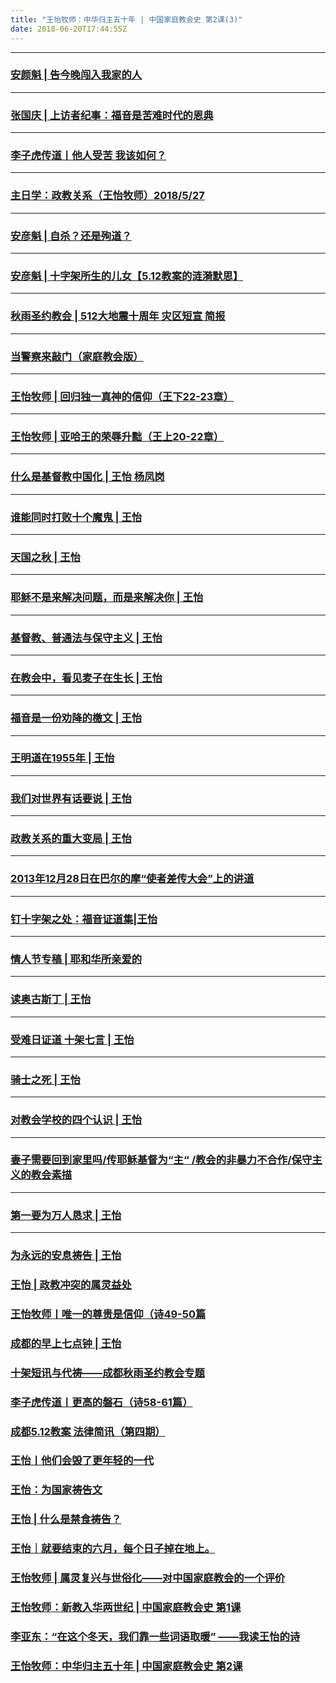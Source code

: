 ```yaml
---
title: "王怡牧师：中华归主五十年 | 中国家庭教会史 第2课(3)"
date: 2018-06-20T17:44:55Z
---
```



------------------------------------------------------------------------------------------------------------
### [安颜魁 | 告今晚闯入我家的人](https://github.com/chengduqiuyu/-/issues/48)
-------------------------------------------------------------------------------------------------------------
### [张国庆 | 上访者纪事：福音是苦难时代的恩典](https://github.com/chengduqiuyu/-/issues/47)
-------------------------------------------------------------------------------------------------------------
### [李子虎传道丨他人受苦 我该如何？](https://github.com/chengduqiuyu/-/issues/46)
-------------------------------------------------------------------------------------------------------------
### [主日学：政教关系（王怡牧师）2018/5/27](https://github.com/chengduqiuyu/-/issues/45)
-------------------------------------------------------------------------------------------------------------
### [安彦魁 | 自杀？还是殉道？](https://github.com/chengduqiuyu/-/issues/44)
-------------------------------------------------------------------------------------------------------------
### [安彦魁 | 十字架所生的儿女【5.12教案的涟漪默思】](https://github.com/chengduqiuyu/-/issues/41)
-------------------------------------------------------------------------------------------------------------
### [秋雨圣约教会 | 512大地震十周年 灾区短宣 简报](https://github.com/chengduqiuyu/-/issues/34)
-------------------------------------------------------------------------------------------------------------
### [当警察来敲门（家庭教会版）](https://github.com/chengduqiuyu/-/issues/33)
-------------------------------------------------------------------------------------------------------------
### [王怡牧师 | 回归独一真神的信仰（王下22-23章）](https://github.com/chengduqiuyu/-/issues/32)
-------------------------------------------------------------------------------------------------------------
### [王怡牧师 | 亚哈王的荣辱升黜（王上20-22章）](https://github.com/chengduqiuyu/-/issues/30)
-------------------------------------------------------------------------------------------------------------
### [什么是基督教中国化 | 王怡 杨凤岗](https://github.com/chengduqiuyu/-/issues/29)
-------------------------------------------------------------------------------------------------------------
### [谁能同时打败十个魔鬼 | 王怡](https://github.com/chengduqiuyu/-/issues/4)
-------------------------------------------------------------------------------------------------------------
### [天国之秋 | 王怡](https://github.com/chengduqiuyu/-/issues/5)
-------------------------------------------------------------------------------------------------------------
### [耶稣不是来解决问题，而是来解决你 | 王怡](https://github.com/chengduqiuyu/-/issues/8)
-------------------------------------------------------------------------------------------------------------
### [基督教、普通法与保守主义 | 王怡](https://github.com/chengduqiuyu/-/issues/9)
-------------------------------------------------------------------------------------------------------------
### [在教会中，看见麦子在生长 | 王怡](https://github.com/chengduqiuyu/-/issues/10)
-------------------------------------------------------------------------------------------------------------
### [福音是一份劝降的檄文 | 王怡](https://github.com/chengduqiuyu/-/issues/11)
-------------------------------------------------------------------------------------------------------------
### [王明道在1955年 | 王怡](https://github.com/chengduqiuyu/-/issues/12)
-------------------------------------------------------------------------------------------------------------
### [我们对世界有话要说 | 王怡](https://github.com/chengduqiuyu/-/issues/17)
-------------------------------------------------------------------------------------------------------------
### [政教关系的重大变局 | 王怡 ](https://github.com/chengduqiuyu/-/issues/28)
-------------------------------------------------------------------------------------------------------------
### [2013年12月28日在巴尔的摩“使者差传大会”上的讲道 ](https://github.com/chengduqiuyu/-/issues/27)
------------------------------------------------------------------------------------------------------------
### [钉十字架之处：福音证道集|王怡 ](https://github.com/chengduqiuyu/-/issues/26)
-------------------------------------------------------------------------------------------------------------
### [情人节专稿 | 耶和华所亲爱的 ](https://github.com/chengduqiuyu/-/issues/25)
-------------------------------------------------------------------------------------------------------------
### [读奥古斯丁 | 王怡 ](https://github.com/chengduqiuyu/-/issues/24)
-------------------------------------------------------------------------------------------------------------
### [受难日证道 十架七言 | 王怡 ](https://github.com/chengduqiuyu/-/issues/23)
-------------------------------------------------------------------------------------------------------------
### [骑士之死 | 王怡](https://github.com/chengduqiuyu/-/issues/22)
-------------------------------------------------------------------------------------------------------------
### [对教会学校的四个认识 | 王怡 ](https://github.com/chengduqiuyu/-/issues/21)
-------------------------------------------------------------------------------------------------------------
### [妻子需要回到家里吗/传耶稣基督为“主“ /教会的非暴力不合作/保守主义的教会素描](https://github.com/chengduqiuyu/-/issues/20)
-------------------------------------------------------------------------------------------------------------
### [第一要为万人恳求 | 王怡 ](https://github.com/chengduqiuyu/-/issues/19)
-------------------------------------------------------------------------------------------------------------
### [为永远的安息祷告 | 王怡 ](https://github.com/chengduqiuyu/-/issues/18)

### [王怡 | 政教冲突的属灵益处](https://github.com/chengduqiuyu/-/issues/56)

### [王怡牧师丨唯一的尊贵是信仰（诗49-50篇](https://github.com/chengduqiuyu/-/issues/55)

### [成都的早上七点钟 | 王怡](https://github.com/chengduqiuyu/-/issues/52)

### [十架短讯与代祷——成都秋雨圣约教会专题](https://github.com/chengduqiuyu/-/issues/51)

### [李子虎传道丨更高的磐石（诗58-61篇）](https://github.com/chengduqiuyu/-/issues/50)

### [成都5.12教案 法律简讯（第四期）](https://github.com/chengduqiuyu/-/issues/49)

### [王怡丨他们会毁了更年轻的一代](https://github.com/chengduqiuyu/-/issues/58)

### [王怡：为国家祷告文](https://github.com/chengduqiuyu/-/issues/59)

### [王怡 | 什么是禁食祷告？](https://github.com/chengduqiuyu/-/issues/60)

### [王怡｜就要结束的六月，每个日子掉在地上。](https://github.com/chengduqiuyu/-/issues/61)

### [王怡牧师 | 属灵复兴与世俗化——对中国家庭教会的一个评价](https://github.com/chengduqiuyu/-/issues/62)

### [王怡牧师：新教入华两世纪 | 中国家庭教会史 第1课](https://github.com/chengduqiuyu/-/issues/63l)

### [李亚东：“在这个冬天，我们靠一些词语取暖” ——我读王怡的诗](https://github.com/chengduqiuyu/-/issues/64)

### [王怡牧师：中华归主五十年 | 中国家庭教会史 第2课 ](https://github.com/chengduqiuyu/-/issues/65)